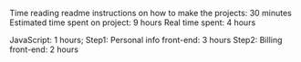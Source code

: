 Time reading readme instructions on how to make the projects: 30 minutes
Estimated time spent on project: 9 hours
Real time spent: 4 hours

JavaScript: 1 hours;
Step1: Personal info front-end: 3 hours
Step2: Billing front-end: 2 hours
